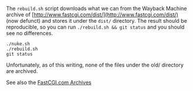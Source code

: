 The `rebuild.sh` script downloads what we can from the Wayback Machine archive
of [http://www.fastcgi.com/dist/](http://www.fastcgi.com/dist/) (now defunct)
and stores it under the `dist/` directory.  The result should be reproducible,
so you can run `./rebuild.sh && git status` and you should see no differences.

    ./nuke.sh
    ./rebuild.sh
    git status

Unfortunately, as of this writing, none of the files under the old/ directory
are archived.

See also the [FastCGI.com Archives](https://fastcgi-archives.github.io/)
